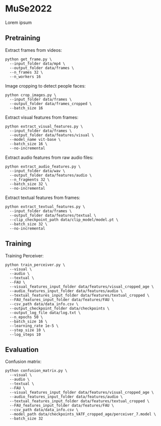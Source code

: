 # MuSe2022

Lorem ipsum

## Pretraining

Extract frames from videos:

```
python get_frame.py \
  --input_folder data/mp4 \
  --output_folder data/frames \
  --n_frames 32 \
  --n_workers 16
```

Image cropping to detect people faces:

```
python crop_images.py \
  --input_folder data/frames \
  --output_folder data/frames_cropped \
  --batch_size 16 
```

Extract visual features from frames:

```
python extract_visual_features.py \
  --input_folder data/frames \
  --output_folder data/features/visual \
  --model_name vit-base \
  --batch_size 16 \
  --no-incremental
```

Extract audio features from raw audio files:

```
python extract_audio_features.py \
  --input_folder data/wav \
  --output_folder data/features/audio \
  --n_fragments 32 \
  --batch_size 32 \
  --no-incremental
```

Extract textual features from frames:

```
python extract_textual_features.py \
  --input_folder data/frames \
  --output_folder data/features/textual \
  --clip_checkpoint_path data/clip_model/model.pt \
  --batch_size 32 \
  --no-incremental
```

## Training

Training Perceiver:

```
python train_perceiver.py \
  --visual \
  --audio \
  --textual \
  --FAU \
  --visual_features_input_folder data/features/visual_cropped_age \
  --audio_features_input_folder data/features/audio \
  --textual_features_input_folder data/features/textual_cropped \
  --FAU_features_input_folder data/features/FAU \
  --csv_path data/data_info.csv \
  --output_checkpoint_folder data/checkpoints \
  --output_log_file data/log.txt \
  --n_epochs 50 \
  --batch_size 16 \
  --learning_rate 1e-5 \
  --step_size 10 \
  --log_steps 10
```

## Evaluation

Confusion matrix:

```
python confusion_matrix.py \
  --visual \
  --audio \
  --textual \
  --FAU \
  --visual_features_input_folder data/features/visual_cropped_age \
  --audio_features_input_folder data/features/audio \
  --textual_features_input_folder data/features/textual_cropped \
  --FAU_features_input_folder data/features/FAU \
  --csv_path data/data_info.csv \
  --model_path data/checkpoints_VATF_cropped_age/perceiver_7.model \
  --batch_size 32
```

